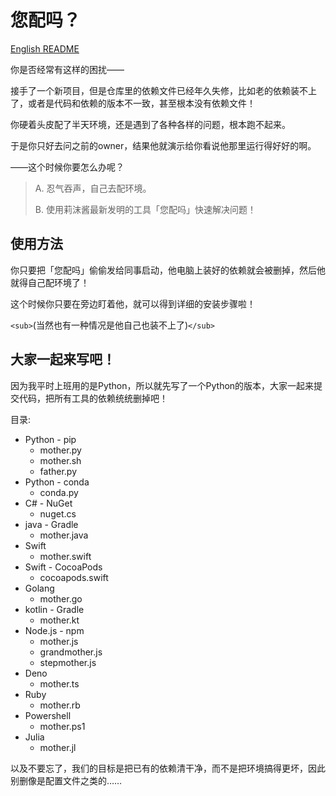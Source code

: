 # 您配吗？

[English README](README.en.md)

你是否经常有这样的困扰——

接手了一个新项目，但是仓库里的依赖文件已经年久失修，比如老的依赖装不上了，或者是代码和依赖的版本不一致，甚至根本没有依赖文件！

你硬着头皮配了半天环境，还是遇到了各种各样的问题，根本跑不起来。

于是你只好去问之前的owner，结果他就演示给你看说他那里运行得好好的啊。

——这个时候你要怎么办呢？

> A. 忍气吞声，自己去配环境。
>
> B. 使用莉沫酱最新发明的工具「您配吗」快速解决问题！

## 使用方法

你只要把「您配吗」偷偷发给同事启动，他电脑上装好的依赖就会被删掉，然后他就得自己配环境了！

这个时候你只要在旁边盯着他，就可以得到详细的安装步骤啦！

`<sub>`(当然也有一种情况是他自己也装不上了)`</sub>`

## 大家一起来写吧！

因为我平时上班用的是Python，所以就先写了一个Python的版本，大家一起来提交代码，把所有工具的依赖统统删掉吧！

目录:

- Python - pip
  - mother.py
  - mother.sh
  - father.py
- Python - conda
  - conda.py
- C# - NuGet
  - nuget.cs
- java - Gradle
  - mother.java
- Swift
  - mother.swift
- Swift - CocoaPods
  - cocoapods.swift
- Golang
  - mother.go
- kotlin - Gradle
  - mother.kt
- Node.js - npm
  - mother.js
  - grandmother.js
  - stepmother.js
- Deno
  - mother.ts
- Ruby
  - mother.rb
- Powershell
  - mother.ps1
- Julia
  - mother.jl

以及不要忘了，我们的目标是把已有的依赖清干净，而不是把环境搞得更坏，因此别删像是配置文件之类的……
